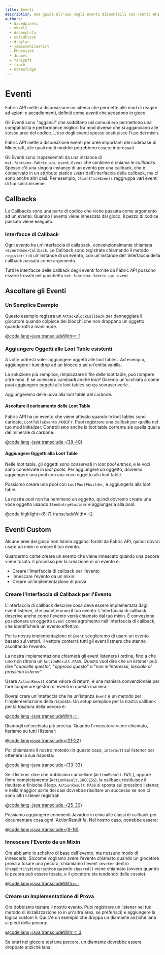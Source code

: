 ```yaml
---
title: Eventi
description: Una guida all'uso degli eventi disponibili con Fabric API.
authors:
  - dicedpixels
  - mkpoli
  - daomephsta
  - solidblock
  - draylar
  - jamieswhiteshirt
  - PhoenixVX
  - Juuxel
  - YanisBft
  - liach
  - natanfudge
---
```


<!-- Couldn't find GitHub usernames for: stormyfabric -->

# Eventi

Fabric API mette a disposizione un sitema che permette alle mod di reagire ad azioni o accadiementi, definiti come _eventi_ che accadono in gioco.

Gli Eventi sono "agganci" che soddifano usi comuni e/o permettono una compatibilità e performance migliori fra mod diverse che si agganciano alle stesse aree del codice. L'uso degli eventi spesso sostituisce l'uso dei mixin.

Fabric API mette a disposizione eventi per aree importanti del codebase di Minecraft, alle quali molti modder potrebbero essere interessati.

Gli Eventi sono rappresentati da una instance di `net.fabricmc.fabric.api.event.Event` che contiene e chiama le _callbacks_. Spesso c'è una singola instance di un evento per una callback, che è conservato in un attributo statico `EVENT` dell'interfaccia della callback, ma ci sono anche altri casi. Per esempio, `ClientTickEvents` raggruppa vari eventi di tipi simili insieme.

## Callbacks

Le Callbacks sono una parte di codice che viene passata come argomento ad un evento. Quando l'evento viene innescato dal gioco, il pezzo di codice passato viene eseguito.

### Interfacce di Callback

Ogni evento ha un'interfaccia di callaback, convenzionalmente chiamata `<EventName>Callback`. Le Callback sono registrate chiamando il metodo `register()` in un'instance di un evento, con un'instance dell'interfaccia della callback passata come argomento.

Tutti le interfacce delle callback degli eventi fornite da Fabric API possono essere trovate nel pacchetto `net.fabricmc.fabric.api.event`.

## Ascoltare gli Eventi

### Un Semplice Esempio

Questo esempio registra un `AttackBlockCallback` per danneggiare il giocatore quando colpisce dei blocchi che non droppano un oggetto quando rotti a mani nude.

@[code lang=java transcludeWith=:::1](@/reference/latest/src/main/java/com/example/docs/event/FabricDocsReferenceEvents.java)

### Aggiungere Oggetti alle Loot Table esistenti

A volte potresti voler aggiungere oggetti alle loot tables. Ad esempio, aggiungere i tuoi drop ad un blocco o ad un'entità vanilla.

La soluzione più semplice, rimpiazzare il file delle loot table, può rompere altre mod. E se volessero cambiarli anche loro? Daremo un'occhiata a come puoi aggiungere oggetti alle loot tables senza sovrascriverle.

Aggiungeremo delle uova alla loot table del carbone.

#### Ascoltare il caricamento delle Loot Table

Fabric API ha un evento che viene attivato quando le loot tables sono caricate, `LootTableEvents.MODIFY`. Puoi registrare una callbak per quello nel tuo mod initializer. Controlliamo anche la loot table corrente sia quella quella del minerale di carbone.

@[code lang=java transclude={38-40}](@/reference/latest/src/main/java/com/example/docs/event/FabricDocsReferenceEvents.java)

#### Aggiungere Oggetti alla Loot Table

Nelle loot table, gli oggetti sono conservati in _loot pool entries_, e le voci sono conservate in _loot pools_. Per aggiungere un oggetto, dovremo aggiungere una pool con una voce oggetto alla loot table.

Possiamo creare una pool con `LootPool#builder`, e aggiungerla alla loot table.

La nostra pool non ha nemmeno un oggetto, quindi dovremo creare una voce oggetto usando `ItemEntry#builder` e aggiungerla alla pool.

@[code highlight={6-7} transcludeWith=:::2](@/reference/latest/src/main/java/com/example/docs/event/FabricDocsReferenceEvents.java)

## Eventi Custom

Alcune aree del gioco non hanno agganci forniti da Fabric API, quindi dovrai usare un mixin o creare il tuo evento.

Guardermo come creare un evento che viene innescato quando una pecora viene tosata. Il processo per la creazione di un evento è:

- Creare l'interfaccia di callback per l'evento
- Innescare l'evento da un mixin
- Creare un'implementazione di prova

### Creare l'interfaccia di Callback per l'Evento

L'interfaccia di callback descrive cosa deve essere implementata dagli event listener, che ascolteranno il tuo evento. L'interfaccia di callback descrive anche come l'evento verrà chiamato dal tuo mixin. È convezione posizionare un oggetto `Event` come agromento nell'interfaccia di callback, che identificherà un evento effettivo.

Per la nostra implementazione di `Event` sceglieremo di usare un evento basato sui vettori. Il vettore conterrà tutti gli event listners che stanno ascoltando l'evento.

La nostra implementazione chiamerà gli event listeners i ordine, fino a che uno non ritrona un `ActionResult.PASS`. Questo vuol dire che un listener può dire "_cancella questo_", "_approva questo_" o "_non m'interessa, lascialo al prossimo listener_".

Usare `ActionResult` come valore di return, è una maniera convenzionale per fare cooperare gestori di eventi in questa maniera.

Dovrai crare un'intefaccia che ha un'istanza `Event` e un metodo per l'implementazione della risposta. Un setup semplice per la nostra callback per la tosatura della pecora è:

@[code lang=java transcludeWith=:::](@/reference/latest/src/main/java/com/example/docs/event/SheepShearCallback.java)

Diamogli un'occhiata più precisa. Quando l'invocatore viene chiamato, iteriamo su tutti i listener:

@[code lang=java transclude={21-22}](@/reference/latest/src/main/java/com/example/docs/event/SheepShearCallback.java)

Poi chiamiamo il nostro metodo (in questo caso, `interact`) sul listener per ottenera la sua risposta:

@[code lang=java transclude={33-33}](@/reference/latest/src/main/java/com/example/docs/event/SheepShearCallback.java)

Se il listener dice che dobbiamo cancellare (`ActionResult.FAIL`), oppure finire completamente (`ActionResult.SUCCESS`), la callback restituisce il risultato e finische il loop. `ActionResult.PASS` si sposta sul prossimo listener, e nella maggior parte dei casi dovrebbe risultare un successo se non ci sono altri listener registrati:

@[code lang=java transclude={25-30}](@/reference/latest/src/main/java/com/example/docs/event/SheepShearCallback.java)

Possiamo aggiungere commenti Javadoc in cima alle classi di callback per documentare cosa ogni \`ActionResult fa. Nel nostro caso, potrebbe essere:

@[code lang=java transclude={9-16}](@/reference/latest/src/main/java/com/example/docs/event/SheepShearCallback.java)

### Innescare l'Evento da un Mixin

Ora abbiamo lo scheltro di base dell'evento, ma nessuno modo di innescarlo. Siccome vogliamo avere l'evento chiamato quando un giocatore prova a tosare una pecora, chiamiamo l'event `invoker` dentro `SheepEntity#interactMob` quando `sheared()` viene chiamato (ovvero quando la pecora può essere tosata, e il giocatore sta tendendo delle cesoie):

@[code lang=java transcludeWith=:::](@/reference/latest/src/main/java/com/example/docs/mixin/event/SheepEntityMixin.java)

### Creare un Implementazione di Prova

Ora dobbiamo testare il nostro evento. Puoi registrare un listener nel tuo metodo di inizalizzazione (o in un'altra area, se preferisci) e aggiungere la logica custom lì. Qui c'è un esempio che droppa un diamante anziché lana ai piedi della pecora:

@[code lang=java transcludeWith=:::3](@/reference/latest/src/main/java/com/example/docs/event/FabricDocsReferenceEvents.java)

Se entri nel gioco e tosi una percora, un diamante dovrebbe essere droppato anziché lana.
